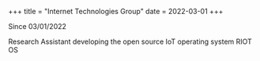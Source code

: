 +++
title = "Internet Technologies Group"
date = 2022-03-01
+++

Since 03/01/2022

Research Assistant developing the open source IoT operating system RIOT OS
